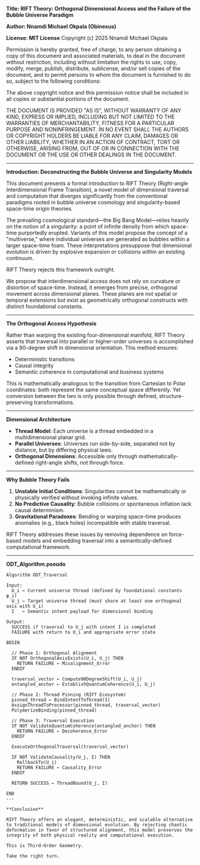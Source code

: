 **Title: RIFT Theory: Orthogonal Dimensional Access and the Failure of the Bubble Universe Paradigm**

**Author: Nnamdi Michael Okpala (Obinexus)**

**License: MIT License**
Copyright (c) 2025 Nnamdi Michael Okpala

Permission is hereby granted, free of charge, to any person obtaining a copy
of this document and associated materials, to deal in the document without restriction,
including without limitation the rights to use, copy, modify, merge, publish, distribute,
sublicense, and/or sell copies of the document, and to permit persons to whom the
document is furnished to do so, subject to the following conditions:

The above copyright notice and this permission notice shall be included in all copies or
substantial portions of the document.

THE DOCUMENT IS PROVIDED "AS IS", WITHOUT WARRANTY OF ANY KIND, EXPRESS OR
IMPLIED, INCLUDING BUT NOT LIMITED TO THE WARRANTIES OF MERCHANTABILITY,
FITNESS FOR A PARTICULAR PURPOSE AND NONINFRINGEMENT. IN NO EVENT SHALL THE
AUTHORS OR COPYRIGHT HOLDERS BE LIABLE FOR ANY CLAIM, DAMAGES OR OTHER
LIABILITY, WHETHER IN AN ACTION OF CONTRACT, TORT OR OTHERWISE, ARISING FROM,
OUT OF OR IN CONNECTION WITH THE DOCUMENT OR THE USE OR OTHER DEALINGS IN
THE DOCUMENT.

---

**Introduction: Deconstructing the Bubble Universe and Singularity Models**

This document presents a formal introduction to RIFT Theory (Right-angle Interdimensional Frame Transition), a novel model of dimensional traversal and computation that diverges significantly from the conventional paradigms rooted in bubble universe cosmology and singularity-based space-time origin theories.

The prevailing cosmological standard—the Big Bang Model—relies heavily on the notion of a singularity: a point of infinite density from which space-time purportedly erupted. Variants of this model propose the concept of a "multiverse," where individual universes are generated as bubbles within a larger space-time foam. These interpretations presuppose that dimensional evolution is driven by explosive expansion or collisions within an existing continuum.

RIFT Theory rejects this framework outright.

We propose that interdimensional access does not rely on curvature or distortion of space-time. Instead, it emerges from precise, orthogonal movement across dimensional planes. These planes are not spatial or temporal extensions but exist as geometrically orthogonal constructs with distinct foundational constants.

---

**The Orthogonal Access Hypothesis**

Rather than warping the existing four-dimensional manifold, RIFT Theory asserts that traversal into parallel or higher-order universes is accomplished via a 90-degree shift in dimensional orientation. This method ensures:

* Deterministic transitions
* Causal integrity
* Semantic coherence in computational and business systems

This is mathematically analogous to the transition from Cartesian to Polar coordinates: both represent the same conceptual space differently. Yet conversion between the two is only possible through defined, structure-preserving transformations.

---

**Dimensional Architecture**

* **Thread Model**: Each universe is a thread embedded in a multidimensional planar grid.
* **Parallel Universes**: Universes run side-by-side, separated not by distance, but by differing physical laws.
* **Orthogonal Dimensions**: Accessible only through mathematically-defined right-angle shifts, not through force.

---

**Why Bubble Theory Fails**

1. **Unstable Initial Conditions**: Singularities cannot be mathematically or physically verified without invoking infinite values.
2. **No Predictive Causality**: Bubble collisions or spontaneous inflation lack causal determinism.
3. **Gravitational Paradoxes**: Bending or warping space-time produces anomalies (e.g., black holes) incompatible with stable traversal.

RIFT Theory addresses these issues by removing dependence on force-based models and embedding traversal into a semantically-defined computational framework.

---

**ODT\_Algorithm.pseudo**

```
Algorithm ODT_Traversal

Input:
  U_i ← Current universe thread (defined by foundational constants φ_i)
  U_j ← Target universe thread (must share at least one orthogonal axis with U_i)
  I   ← Semantic intent payload for dimensional binding

Output:
  SUCCESS if traversal to U_j with intent I is completed
  FAILURE with return to U_i and appropriate error state

BEGIN

  // Phase 1: Orthogonal Alignment
  IF NOT OrthogonalAxisExists(U_i, U_j) THEN
    RETURN FAILURE ← Misalignment_Error
  ENDIF

  traversal_vector ← Compute90DegreeShift(U_i, U_j)
  entangled_anchor ← EstablishQuantumCoherence(U_i, U_j)

  // Phase 2: Thread Pinning (RIFT Ecosystem)
  pinned_thread ← BindIntentToThread(I)
  AssignThreadToProcessor(pinned_thread, traversal_vector)
  PolymerizeBinding(pinned_thread)

  // Phase 3: Traversal Execution
  IF NOT ValidateQuantumCoherence(entangled_anchor) THEN
    RETURN FAILURE ← Decoherence_Error
  ENDIF

  ExecuteOrthogonalTraversal(traversal_vector)

  IF NOT ValidateCausality(U_j, I) THEN
    RollbackTo(U_i)
    RETURN FAILURE ← Causality_Error
  ENDIF

  RETURN SUCCESS ← ThreadBound(U_j, I)

END
---

**Conclusion**

RIFT Theory offers an elegant, deterministic, and scalable alternative to traditional models of dimensional evolution. By rejecting chaotic deformation in favor of structured alignment, this model preserves the integrity of both physical reality and computational execution.

This is Third-Order Geometry.

Take the right turn.
